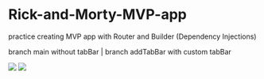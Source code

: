 # Rick-and-Morty-MVP-app
practice creating MVP app with Router and Builder (Dependency Injections) 

branch main without tabBar | branch addTabBar with custom tabBar

![](https://github.com/oceaniswater/Rick-and-Morty-MVP-app/blob/addMedia/Rick%20and%20Morty%20MVP%20app/New%20Group/2.gif)
![](https://github.com/oceaniswater/Rick-and-Morty-MVP-app/blob/addMedia/Rick%20and%20Morty%20MVP%20app/New%20Group/1.gif) 


